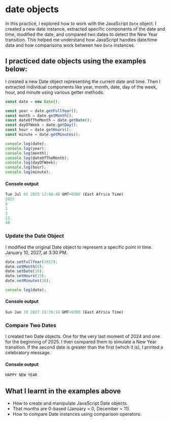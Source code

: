 # date objects
In this practice, I explored how to work with the JavaScript `Date` object. I created a new date instance, extracted specific components of the date and time, modified the date, and compared two dates to detect the New Year transition. This helped me understand how JavaScript handles date/time data and how comparisons work between two `Date` instances.

## I practiced date objects using the examples below:
I created a new Date object representing the current date and time. Then I extracted individual components like year, month, date, day of the week, hour, and minute using various getter methods.
```javascript
const date = new Date();

const year = date.getFullYear();
const month = date.getMonth();
const dateOfTheMonth = date.getDate();
const dayOfWeek = date.getDay();
const hour = date.getHours();
const minute = date.getMinutes();

console.log(date);
console.log(year);
console.log(month);
console.log(dateOfTheMonth);
console.log(dayOfWeek);
console.log(hour);
console.log(minute);
```

#### Console output
```javascript
Tue Jul 01 2025 12:48:48 GMT+0300 (East Africa Time)
2025
6
1
2
12
48
```

### Update the Date Object
I modified the original Date object to represent a specific point in time. January 10, 2027, at 3:30 PM.
```javascript
date.setFullYear(2027);
date.setMonth(0);
date.setDate(10);
date.setHours(15);
date.setMinutes(30);

console.log(date);
```

#### Console output
```javascript
Sun Jan 10 2027 15:30:14 GMT+0300 (East Africa Time)
``` 

### Compare Two Dates
I created two Date objects. One for the very last moment of 2024 and one for the beginning of 2025. I then compared them to simulate a New Year transition. If the second date is greater than the first (which it is), I printed a celebratory message.

#### Console output
```javascript
HAPPY NEW YEAR
``` 

## What I learnt in the examples above
- How to create and manipulate JavaScript Date objects.
- That months are 0-based (January = 0, December = 11).
- How to compare Date instances using comparison operators.
